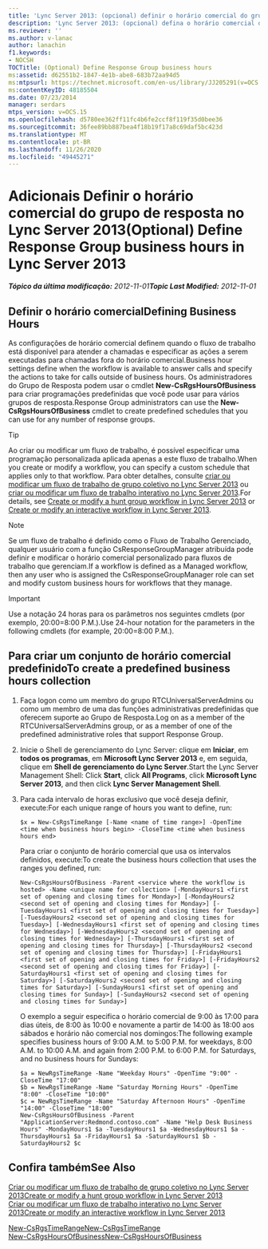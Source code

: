 ```yaml
---
title: 'Lync Server 2013: (opcional) definir o horário comercial do grupo de respostas'
description: 'Lync Server 2013: (opcional) defina o horário comercial do grupo de resposta.'
ms.reviewer: ''
ms.author: v-lanac
author: lanachin
f1.keywords:
- NOCSH
TOCTitle: (Optional) Define Response Group business hours
ms:assetid: d62551b2-1847-4e1b-abe8-683b72aa94d5
ms:mtpsurl: https://technet.microsoft.com/en-us/library/JJ205291(v=OCS.15)
ms:contentKeyID: 48185504
ms.date: 07/23/2014
manager: serdars
mtps_version: v=OCS.15
ms.openlocfilehash: d5780ee362ff11fc4b6fe2ccf8f119f35d0bee36
ms.sourcegitcommit: 36fee89bb887bea4f18b19f17a8c69daf5bc423d
ms.translationtype: MT
ms.contentlocale: pt-BR
ms.lasthandoff: 11/26/2020
ms.locfileid: "49445271"
---
```

# <a name="optional-define-response-group-business-hours-in-lync-server-2013"></a><span data-ttu-id="e0d2e-103">Adicionais Definir o horário comercial do grupo de resposta no Lync Server 2013</span><span class="sxs-lookup"><span data-stu-id="e0d2e-103">(Optional) Define Response Group business hours in Lync Server 2013</span></span>

<div data-xmlns="http://www.w3.org/1999/xhtml">

<div class="topic" data-xmlns="http://www.w3.org/1999/xhtml" data-msxsl="urn:schemas-microsoft-com:xslt" data-cs="https://msdn.microsoft.com/">

<div data-asp="https://msdn2.microsoft.com/asp">



</div>

<div id="mainSection">

<div id="mainBody"><span data-ttu-id="e0d2e-104">

<span> </span></span><span class="sxs-lookup"><span data-stu-id="e0d2e-104">

<span> </span></span></span>

<span data-ttu-id="e0d2e-105">_**Tópico da última modificação:** 2012-11-01_</span><span class="sxs-lookup"><span data-stu-id="e0d2e-105">_**Topic Last Modified:** 2012-11-01_</span></span>

<div>

## <a name="defining-business-hours"></a><span data-ttu-id="e0d2e-106">Definir o horário comercial</span><span class="sxs-lookup"><span data-stu-id="e0d2e-106">Defining Business Hours</span></span>

<span data-ttu-id="e0d2e-107">As configurações de horário comercial definem quando o fluxo de trabalho está disponível para atender a chamadas e especificar as ações a serem executadas para chamadas fora do horário comercial.</span><span class="sxs-lookup"><span data-stu-id="e0d2e-107">Business hour settings define when the workflow is available to answer calls and specify the actions to take for calls outside of business hours.</span></span> <span data-ttu-id="e0d2e-108">Os administradores do Grupo de Resposta podem usar o cmdlet  **New-CsRgsHoursOfBusiness** para criar programações predefinidas que você pode usar para vários grupos de resposta.</span><span class="sxs-lookup"><span data-stu-id="e0d2e-108">Response Group administrators can use the **New-CsRgsHoursOfBusiness** cmdlet to create predefined schedules that you can use for any number of response groups.</span></span>

<div>


> [!TIP]  
> <span data-ttu-id="e0d2e-109">Ao criar ou modificar um fluxo de trabalho, é possível especificar uma programação personalizada aplicada apenas a este fluxo de trabalho.</span><span class="sxs-lookup"><span data-stu-id="e0d2e-109">When you create or modify a workflow, you can specify a custom schedule that applies only to that workflow.</span></span> <span data-ttu-id="e0d2e-110">Para obter detalhes, consulte <A href="lync-server-2013-create-or-modify-a-hunt-group-workflow.md">criar ou modificar um fluxo de trabalho de grupo coletivo no Lync Server 2013</A> ou <A href="lync-server-2013-create-or-modify-an-interactive-workflow.md">criar ou modificar um fluxo de trabalho interativo no Lync Server 2013</A>.</span><span class="sxs-lookup"><span data-stu-id="e0d2e-110">For details, see <A href="lync-server-2013-create-or-modify-a-hunt-group-workflow.md">Create or modify a hunt group workflow in Lync Server 2013</A> or <A href="lync-server-2013-create-or-modify-an-interactive-workflow.md">Create or modify an interactive workflow in Lync Server 2013</A>.</span></span>



</div>

<div>


> [!NOTE]  
> <span data-ttu-id="e0d2e-111">Se um fluxo de trabalho é definido como o Fluxo de Trabalho Gerenciado, qualquer usuário com a função CsResponseGroupManager atribuída pode definir e modificar o horário comercial personalizado para fluxos de trabalho que gerenciam.</span><span class="sxs-lookup"><span data-stu-id="e0d2e-111">If a workflow is defined as a Managed workflow, then any user who is assigned the CsResponseGroupManager role can set and modify custom business hours for workflows that they manage.</span></span>



</div>

<div>


> [!IMPORTANT]  
> <span data-ttu-id="e0d2e-112">Use a notação 24 horas para os parâmetros nos seguintes cmdlets (por exemplo, 20:00=8:00 P.M.).</span><span class="sxs-lookup"><span data-stu-id="e0d2e-112">Use 24-hour notation for the parameters in the following cmdlets (for example, 20:00=8:00 P.M.).</span></span>



</div>

<div>

## <a name="to-create-a-predefined-business-hours-collection"></a><span data-ttu-id="e0d2e-113">Para criar um conjunto de horário comercial predefinido</span><span class="sxs-lookup"><span data-stu-id="e0d2e-113">To create a predefined business hours collection</span></span>

1.  <span data-ttu-id="e0d2e-114">Faça logon como um membro do grupo RTCUniversalServerAdmins ou como um membro de uma das funções administrativas predefinidas que oferecem suporte ao Grupo de Resposta.</span><span class="sxs-lookup"><span data-stu-id="e0d2e-114">Log on as a member of the RTCUniversalServerAdmins group, or as a member of one of the predefined administrative roles that support Response Group.</span></span>

2.  <span data-ttu-id="e0d2e-115">Inicie o Shell de gerenciamento do Lync Server: clique em **Iniciar**, em **todos os programas**, em **Microsoft Lync Server 2013** e, em seguida, clique em **Shell de gerenciamento do Lync Server**.</span><span class="sxs-lookup"><span data-stu-id="e0d2e-115">Start the Lync Server Management Shell: Click **Start**, click **All Programs**, click **Microsoft Lync Server 2013**, and then click **Lync Server Management Shell**.</span></span>

3.  <span data-ttu-id="e0d2e-116">Para cada intervalo de horas exclusivo que você deseja definir, execute:</span><span class="sxs-lookup"><span data-stu-id="e0d2e-116">For each unique range of hours you want to define, run:</span></span>
    
        $x = New-CsRgsTimeRange [-Name <name of time range>] -OpenTime <time when business hours begin> -CloseTime <time when business hours end>
    
    <span data-ttu-id="e0d2e-117">Para criar o conjunto de horário comercial que usa os intervalos definidos, execute:</span><span class="sxs-lookup"><span data-stu-id="e0d2e-117">To create the business hours collection that uses the ranges you defined, run:</span></span>
    
        New-CsRgsHoursOfBusiness -Parent <service where the workflow is hosted> -Name <unique name for collection> [-MondayHours1 <first set of opening and closing times for Monday>] [-MondayHours2 <second set of opening and closing times for Monday>] [-TuesdayHours1 <first set of opening and closing times for Tuesday>] [-TuesdayHours2 <second set of opening and closing times for Tuesday>] [-WednesdayHours1 <first set of opening and closing times for Wednesday>] [-WednesdayHours2 <second set of opening and closing times for Wednesday>] [-ThursdayHours1 <first set of opening and closing times for Thursday>] [-ThursdayHours2 <second set of opening and closing times for Thursday>] [-FridayHours1 <first set of opening and closing times for Friday>] [-FridayHours2 <second set of opening and closing times for Friday>] [-SaturdayHours1 <first set of opening and closing times for Saturday>] [-SaturdayHours2 <second set of opening and closing times for Saturday>] [-SundayHours1 <first set of opening and closing times for Sunday>] [-SundayHours2 <second set of opening and closing times for Sunday>]
    
    <span data-ttu-id="e0d2e-p103">O exemplo a seguir especifica o horário comercial de 9:00 às 17:00 para dias úteis, de 8:00 às 10:00 e novamente a partir de 14:00 às 18:00 aos sábados e horário não comercial nos domingos:</span><span class="sxs-lookup"><span data-stu-id="e0d2e-p103">The following example specifies business hours of 9:00 A.M. to 5:00 P.M. for weekdays, 8:00 A.M. to 10:00 A.M. and again from 2:00 P.M. to 6:00 P.M. for Saturdays, and no business hours for Sundays:</span></span>
    
        $a = NewRgsTimeRange -Name "Weekday Hours" -OpenTime "9:00" -CloseTime "17:00"
        $b = NewRgsTimeRange -Name "Saturday Morning Hours" -OpenTime "8:00" -CloseTime "10:00" 
        $c = NewRgsTimeRange -Name "Saturday Afternoon Hours" -OpenTime "14:00" -CloseTime "18:00" 
        New-CsRgsHoursOfBusiness -Parent "ApplicationServer:Redmond.contoso.com" -Name "Help Desk Business Hours" -MondayHours1 $a -TuesdayHours1 $a -WednesdayHours1 $a -ThursdayHours1 $a -FridayHours1 $a -SaturdayHours1 $b -SaturdayHours2 $c

</div>

</div>

<div>

## <a name="see-also"></a><span data-ttu-id="e0d2e-125">Confira também</span><span class="sxs-lookup"><span data-stu-id="e0d2e-125">See Also</span></span>


[<span data-ttu-id="e0d2e-126">Criar ou modificar um fluxo de trabalho de grupo coletivo no Lync Server 2013</span><span class="sxs-lookup"><span data-stu-id="e0d2e-126">Create or modify a hunt group workflow in Lync Server 2013</span></span>](lync-server-2013-create-or-modify-a-hunt-group-workflow.md)  
[<span data-ttu-id="e0d2e-127">Criar ou modificar um fluxo de trabalho interativo no Lync Server 2013</span><span class="sxs-lookup"><span data-stu-id="e0d2e-127">Create or modify an interactive workflow in Lync Server 2013</span></span>](lync-server-2013-create-or-modify-an-interactive-workflow.md)  


[<span data-ttu-id="e0d2e-128">New-CsRgsTimeRange</span><span class="sxs-lookup"><span data-stu-id="e0d2e-128">New-CsRgsTimeRange</span></span>](https://docs.microsoft.com/powershell/module/skype/New-CsRgsTimeRange)  
[<span data-ttu-id="e0d2e-129">New-CsRgsHoursOfBusiness</span><span class="sxs-lookup"><span data-stu-id="e0d2e-129">New-CsRgsHoursOfBusiness</span></span>](https://docs.microsoft.com/powershell/module/skype/New-CsRgsHoursOfBusiness)  
  

<span data-ttu-id="e0d2e-130"></div>

</div>

<span> </span>

</div>

</div>

</span><span class="sxs-lookup"><span data-stu-id="e0d2e-130"></div>

</div>

<span> </span>

</div>

</div>

</span></span></div>


